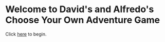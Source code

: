 # Welcome to David's and Alfredo's Choose Your Own Adventure Game

Click [here](situations-maze-1/letter.md) to begin.